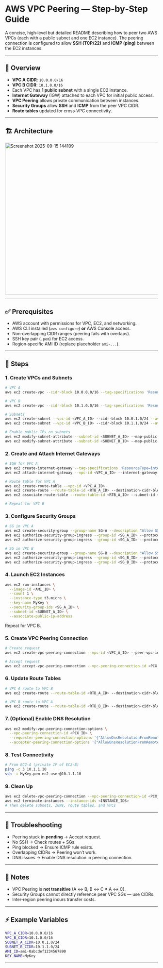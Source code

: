 # AWS VPC Peering — Step‑by‑Step Guide

A concise, high‑level but detailed README describing how to peer two AWS VPCs (each with a public subnet and one EC2 instance). The peering connection is configured to allow **SSH (TCP/22)** and **ICMP (ping)** between the EC2 instances.

---

## 📘 Overview

* **VPC A CIDR**: `10.0.0.0/16`
* **VPC B CIDR**: `10.1.0.0/16`
* Each VPC has **1 public subnet** with a single EC2 instance.
* **Internet Gateway** (IGW) attached to each VPC for initial public access.
* **VPC Peering** allows private communication between instances.
* **Security Groups** allow **SSH** and **ICMP** from the peer VPC CIDR.
* **Route tables** updated for cross‑VPC connectivity.

---

## 🏗️ Architecture

<img width="940" height="500" alt="Screenshot 2025-09-15 144109" src="https://github.com/user-attachments/assets/47ac2bc0-6186-4c03-b284-1f2a28dfd244" />


---

## ✅ Prerequisites

* AWS account with permissions for VPC, EC2, and networking.
* AWS CLI installed (`aws configure`) **or** AWS Console access.
* Non‑overlapping CIDR ranges (peering fails with overlaps).
* SSH key pair (`.pem`) for EC2 access.
* Region‑specific AMI ID (replace placeholder `ami-...`).

---

## 🚀 Steps

### 1. Create VPCs and Subnets

```bash
# VPC A
aws ec2 create-vpc --cidr-block 10.0.0.0/16 --tag-specifications 'ResourceType=vpc,Tags=[{Key=Name,Value=VPC-A}]'

# VPC B
aws ec2 create-vpc --cidr-block 10.1.0.0/16 --tag-specifications 'ResourceType=vpc,Tags=[{Key=Name,Value=VPC-B}]'

# Subnets
aws ec2 create-subnet --vpc-id <VPC_A_ID> --cidr-block 10.0.1.0/24 --availability-zone <AZ>
aws ec2 create-subnet --vpc-id <VPC_B_ID> --cidr-block 10.1.1.0/24 --availability-zone <AZ>

# Enable public IPs on subnets
aws ec2 modify-subnet-attribute --subnet-id <SUBNET_A_ID> --map-public-ip-on-launch
aws ec2 modify-subnet-attribute --subnet-id <SUBNET_B_ID> --map-public-ip-on-launch
```

### 2. Create and Attach Internet Gateways

```bash
# IGW for VPC A
aws ec2 create-internet-gateway --tag-specifications 'ResourceType=internet-gateway,Tags=[{Key=Name,Value=VPC-A-IGW}]'
aws ec2 attach-internet-gateway --vpc-id <VPC_A_ID> --internet-gateway-id <IGW_A_ID>

# Route Table for VPC A
aws ec2 create-route-table --vpc-id <VPC_A_ID>
aws ec2 create-route --route-table-id <RTB_A_ID> --destination-cidr-block 0.0.0.0/0 --gateway-id <IGW_A_ID>
aws ec2 associate-route-table --route-table-id <RTB_A_ID> --subnet-id <SUBNET_A_ID>

# Repeat for VPC B
```

### 3. Configure Security Groups

```bash
# SG in VPC A
aws ec2 create-security-group --group-name SG-A --description "Allow SSH & ICMP from VPC B" --vpc-id <VPC_A_ID>
aws ec2 authorize-security-group-ingress --group-id <SG_A_ID> --protocol tcp --port 22 --cidr 10.1.0.0/16
aws ec2 authorize-security-group-ingress --group-id <SG_A_ID> --protocol icmp --port -1 --cidr 10.1.0.0/16

# SG in VPC B
aws ec2 create-security-group --group-name SG-B --description "Allow SSH & ICMP from VPC A" --vpc-id <VPC_B_ID>
aws ec2 authorize-security-group-ingress --group-id <SG_B_ID> --protocol tcp --port 22 --cidr 10.0.0.0/16
aws ec2 authorize-security-group-ingress --group-id <SG_B_ID> --protocol icmp --port -1 --cidr 10.0.0.0/16
```

### 4. Launch EC2 Instances

```bash
aws ec2 run-instances \
  --image-id <AMI_ID> \
  --count 1 \
  --instance-type t3.micro \
  --key-name MyKey \
  --security-group-ids <SG_A_ID> \
  --subnet-id <SUBNET_A_ID> \
  --associate-public-ip-address
```

Repeat for VPC B.

### 5. Create VPC Peering Connection

```bash
# Create request
aws ec2 create-vpc-peering-connection --vpc-id <VPC_A_ID> --peer-vpc-id <VPC_B_ID>

# Accept request
aws ec2 accept-vpc-peering-connection --vpc-peering-connection-id <PCX_ID>
```

### 6. Update Route Tables

```bash
# VPC A route to VPC B
aws ec2 create-route --route-table-id <RTB_A_ID> --destination-cidr-block 10.1.0.0/16 --vpc-peering-connection-id <PCX_ID>

# VPC B route to VPC A
aws ec2 create-route --route-table-id <RTB_B_ID> --destination-cidr-block 10.0.0.0/16 --vpc-peering-connection-id <PCX_ID>
```

### 7. (Optional) Enable DNS Resolution

```bash
aws ec2 modify-vpc-peering-connection-options \
  --vpc-peering-connection-id <PCX_ID> \
  --requester-peering-connection-options '{"AllowDnsResolutionFromRemoteVpc":true}' \
  --accepter-peering-connection-options '{"AllowDnsResolutionFromRemoteVpc":true}'
```

### 8. Test Connectivity

```bash
# From EC2-A (private IP of EC2-B)
ping -c 3 10.1.1.10
ssh -i MyKey.pem ec2-user@10.1.1.10
```

### 9. Clean Up

```bash
aws ec2 delete-vpc-peering-connection --vpc-peering-connection-id <PCX_ID>
aws ec2 terminate-instances --instance-ids <INSTANCE_IDS>
# Then delete subnets, IGWs, route tables, and VPCs
```

---

## 🔧 Troubleshooting

* Peering stuck in **pending** → Accept request.
* No SSH → Check routes + SGs.
* Ping blocked → Ensure ICMP rule exists.
* Overlapping CIDRs → Peering won’t work.
* DNS issues → Enable DNS resolution in peering connection.

---

## 📌 Notes

* VPC Peering is **not transitive** (A ↔ B, B ↔ C ≠ A ↔ C).
* Security Groups cannot directly reference peer VPC SGs — use CIDRs.
* Inter‑region peering incurs transfer costs.

---

## ⚡ Example Variables

```bash
VPC_A_CIDR=10.0.0.0/16
VPC_B_CIDR=10.1.0.0/16
SUBNET_A_CIDR=10.0.1.0/24
SUBNET_B_CIDR=10.1.1.0/24
AMI_ID=ami-0abcdef1234567890
KEY_NAME=MyKey
```

---

